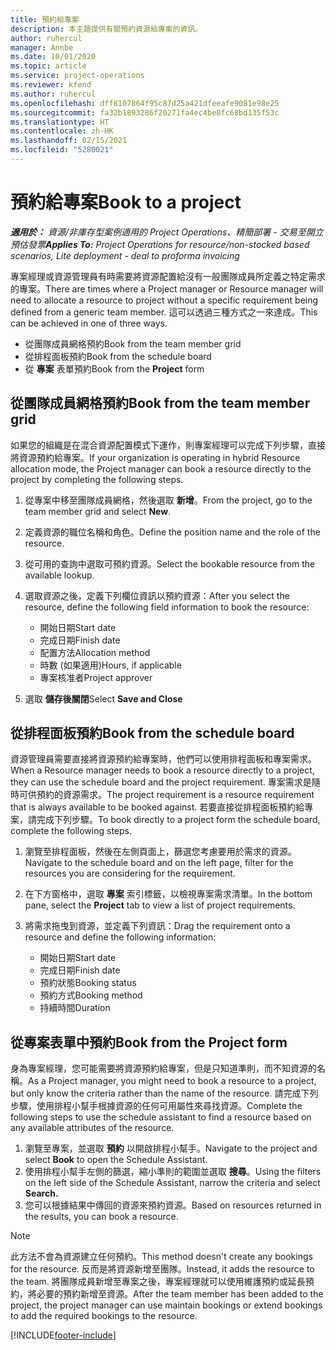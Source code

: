 ```yaml
---
title: 預約給專案
description: 本主題提供有關預約資源給專案的資訊。
author: ruhercul
manager: Annbe
ms.date: 10/01/2020
ms.topic: article
ms.service: project-operations
ms.reviewer: kfend
ms.author: ruhercul
ms.openlocfilehash: dff8107864f95c87d25a421dfeeafe9081e98e25
ms.sourcegitcommit: fa32b1893286f20271fa4ec4be8fc68bd135f53c
ms.translationtype: HT
ms.contentlocale: zh-HK
ms.lasthandoff: 02/15/2021
ms.locfileid: "5280021"
---
```

# <a name="book-to-a-project"></a><span data-ttu-id="237f7-103">預約給專案</span><span class="sxs-lookup"><span data-stu-id="237f7-103">Book to a project</span></span>

<span data-ttu-id="237f7-104">_**適用於：** 資源/非庫存型案例適用的 Project Operations、精簡部署 - 交易至開立預估發票_</span><span class="sxs-lookup"><span data-stu-id="237f7-104">_**Applies To:** Project Operations for resource/non-stocked based scenarios, Lite deployment - deal to proforma invoicing_</span></span>

<span data-ttu-id="237f7-105">專案經理或資源管理員有時需要將資源配置給沒有一般團隊成員所定義之特定需求的專案。</span><span class="sxs-lookup"><span data-stu-id="237f7-105">There are times where a Project manager or Resource manager will need to allocate a resource to project without a specific requirement being defined from a generic team member.</span></span> <span data-ttu-id="237f7-106">這可以透過三種方式之一來達成。</span><span class="sxs-lookup"><span data-stu-id="237f7-106">This can be achieved in one of three ways.</span></span>

- <span data-ttu-id="237f7-107">從團隊成員網格預約</span><span class="sxs-lookup"><span data-stu-id="237f7-107">Book from the team member grid</span></span>
- <span data-ttu-id="237f7-108">從排程面板預約</span><span class="sxs-lookup"><span data-stu-id="237f7-108">Book from the schedule board</span></span>
- <span data-ttu-id="237f7-109">從 **專案** 表單預約</span><span class="sxs-lookup"><span data-stu-id="237f7-109">Book from the **Project** form</span></span>

## <a name="book-from-the-team-member-grid"></a><span data-ttu-id="237f7-110">從團隊成員網格預約</span><span class="sxs-lookup"><span data-stu-id="237f7-110">Book from the team member grid</span></span>

<span data-ttu-id="237f7-111">如果您的組織是在混合資源配置模式下運作，則專案經理可以完成下列步驟，直接將資源預約給專案。</span><span class="sxs-lookup"><span data-stu-id="237f7-111">If your organization is operating in hybrid Resource allocation mode, the Project manager can book a resource directly to the project by completing the following steps.</span></span>

1. <span data-ttu-id="237f7-112">從專案中移至團隊成員網格，然後選取 **新增**。</span><span class="sxs-lookup"><span data-stu-id="237f7-112">From the project, go to the team member grid and select **New**.</span></span>
2. <span data-ttu-id="237f7-113">定義資源的職位名稱和角色。</span><span class="sxs-lookup"><span data-stu-id="237f7-113">Define the position name and the role of the resource.</span></span>
3. <span data-ttu-id="237f7-114">從可用的查詢中選取可預約資源。</span><span class="sxs-lookup"><span data-stu-id="237f7-114">Select the bookable resource from the available lookup.</span></span>
4. <span data-ttu-id="237f7-115">選取資源之後，定義下列欄位資訊以預約資源：</span><span class="sxs-lookup"><span data-stu-id="237f7-115">After you select the resource, define the following field information to book the resource:</span></span>

    - <span data-ttu-id="237f7-116">開始日期</span><span class="sxs-lookup"><span data-stu-id="237f7-116">Start date</span></span>
    - <span data-ttu-id="237f7-117">完成日期</span><span class="sxs-lookup"><span data-stu-id="237f7-117">Finish date</span></span>
    - <span data-ttu-id="237f7-118">配置方法</span><span class="sxs-lookup"><span data-stu-id="237f7-118">Allocation method</span></span>
    - <span data-ttu-id="237f7-119">時數 (如果適用)</span><span class="sxs-lookup"><span data-stu-id="237f7-119">Hours, if applicable</span></span>
    - <span data-ttu-id="237f7-120">專案核准者</span><span class="sxs-lookup"><span data-stu-id="237f7-120">Project approver</span></span>

6. <span data-ttu-id="237f7-121">選取 **儲存後關閉**</span><span class="sxs-lookup"><span data-stu-id="237f7-121">Select **Save and Close**</span></span>

## <a name="book-from-the-schedule-board"></a><span data-ttu-id="237f7-122">從排程面板預約</span><span class="sxs-lookup"><span data-stu-id="237f7-122">Book from the schedule board</span></span>

<span data-ttu-id="237f7-123">資源管理員需要直接將資源預約給專案時，他們可以使用排程面板和專案需求。</span><span class="sxs-lookup"><span data-stu-id="237f7-123">When a Resource manager needs to book a resource directly to a project, they can use the schedule board and the project requirement.</span></span> <span data-ttu-id="237f7-124">專案需求是隨時可供預約的資源需求。</span><span class="sxs-lookup"><span data-stu-id="237f7-124">The project requirement is a resource requirement that is always available to be booked against.</span></span> <span data-ttu-id="237f7-125">若要直接從排程面板預約給專案，請完成下列步驟。</span><span class="sxs-lookup"><span data-stu-id="237f7-125">To book directly to a project form the schedule board, complete the following steps.</span></span>

1. <span data-ttu-id="237f7-126">瀏覽至排程面板，然後在左側頁面上，篩選您考慮要用於需求的資源。</span><span class="sxs-lookup"><span data-stu-id="237f7-126">Navigate to the schedule board and on the left page, filter for the resources you are considering for the requirement.</span></span>
2. <span data-ttu-id="237f7-127">在下方窗格中，選取 **專案** 索引標籤，以檢視專案需求清單。</span><span class="sxs-lookup"><span data-stu-id="237f7-127">In the bottom pane, select the **Project** tab to view a list of project requirements.</span></span>
3. <span data-ttu-id="237f7-128">將需求拖曳到資源，並定義下列資訊：</span><span class="sxs-lookup"><span data-stu-id="237f7-128">Drag the requirement onto a resource and define the following information:</span></span>

    - <span data-ttu-id="237f7-129">開始日期</span><span class="sxs-lookup"><span data-stu-id="237f7-129">Start date</span></span>
    - <span data-ttu-id="237f7-130">完成日期</span><span class="sxs-lookup"><span data-stu-id="237f7-130">Finish date</span></span>
    - <span data-ttu-id="237f7-131">預約狀態</span><span class="sxs-lookup"><span data-stu-id="237f7-131">Booking status</span></span>
    - <span data-ttu-id="237f7-132">預約方式</span><span class="sxs-lookup"><span data-stu-id="237f7-132">Booking method</span></span>
    - <span data-ttu-id="237f7-133">持續時間</span><span class="sxs-lookup"><span data-stu-id="237f7-133">Duration</span></span>

## <a name="book-from-the-project-form"></a><span data-ttu-id="237f7-134">從專案表單中預約</span><span class="sxs-lookup"><span data-stu-id="237f7-134">Book from the Project form</span></span>

<span data-ttu-id="237f7-135">身為專案經理，您可能需要將資源預約給專案，但是只知道準則，而不知資源的名稱。</span><span class="sxs-lookup"><span data-stu-id="237f7-135">As a Project manager, you might need to book a resource to a project, but only know the criteria rather than the name of the resource.</span></span> <span data-ttu-id="237f7-136">請完成下列步驟，使用排程小幫手根據資源的任何可用屬性來尋找資源。</span><span class="sxs-lookup"><span data-stu-id="237f7-136">Complete the following steps to use the schedule assistant to find a resource based on any available attributes of the resource.</span></span> 

1. <span data-ttu-id="237f7-137">瀏覽至專案，並選取 **預約** 以開啟排程小幫手。</span><span class="sxs-lookup"><span data-stu-id="237f7-137">Navigate to the project and select **Book** to open the Schedule Assistant.</span></span>
2. <span data-ttu-id="237f7-138">使用排程小幫手左側的篩選，縮小準則的範圍並選取 **搜尋**。</span><span class="sxs-lookup"><span data-stu-id="237f7-138">Using the filters on the left side of the Schedule Assistant, narrow the criteria and select **Search.**</span></span>
3. <span data-ttu-id="237f7-139">您可以根據結果中傳回的資源來預約資源。</span><span class="sxs-lookup"><span data-stu-id="237f7-139">Based on resources returned in the results, you can book a resource.</span></span>

> [!NOTE]
> <span data-ttu-id="237f7-140">此方法不會為資源建立任何預約。</span><span class="sxs-lookup"><span data-stu-id="237f7-140">This method doesn't create any bookings for the resource.</span></span> <span data-ttu-id="237f7-141">反而是將資源新增至團隊。</span><span class="sxs-lookup"><span data-stu-id="237f7-141">Instead, it adds the resource to the team.</span></span> <span data-ttu-id="237f7-142">將團隊成員新增至專案之後，專案經理就可以使用維護預約或延長預約，將必要的預約新增至資源。</span><span class="sxs-lookup"><span data-stu-id="237f7-142">After the team member has been added to the project, the project manager can use maintain bookings or extend bookings to add the required bookings to the resource.</span></span>


[!INCLUDE[footer-include](../includes/footer-banner.md)]